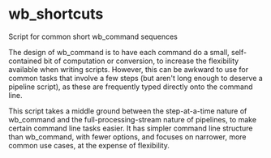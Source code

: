 # wb_shortcuts
Script for common short wb_command sequences

The design of wb_command is to have each command do a small, self-contained bit
of computation or conversion, to increase the flexibility available when
writing scripts.  However, this can be awkward to use for common tasks that
involve a few steps (but aren't long enough to deserve a pipeline script), as
these are frequently typed directly onto the command line.

This script takes a middle ground between the step-at-a-time nature of
wb_command and the full-processing-stream nature of pipelines, to make certain
command line tasks easier.  It has simpler command line structure than
wb_command, with fewer options, and focuses on narrower, more common use cases,
at the expense of flexibility.

